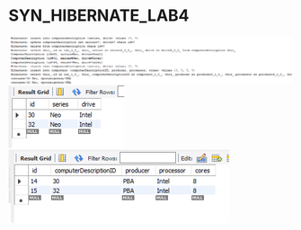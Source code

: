 # SYN_HIBERNATE_LAB4
![Image alt]( https://github.com/YekaterinaSuslova/SYN_HIBERNATE_LAB4/raw/master/screen3.png)
![Image alt]( https://github.com/YekaterinaSuslova/SYN_HIBERNATE_LAB4/raw/master/screen1.png)
![Image alt]( https://github.com/YekaterinaSuslova/SYN_HIBERNATE_LAB4/raw/master/screen2.png)
